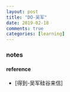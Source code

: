 ```yaml
---
layout: post
title: "DO-吴军"
date: 2019-02-18
comments: true
categories: [learning]
---
```


### notes



#### reference
 * [得到-吴军硅谷来信]